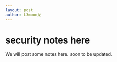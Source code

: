 ```yaml
---
layout: post
author: L3moon龙
---
```

# security notes here 
We will post some notes here. soon to be updated.